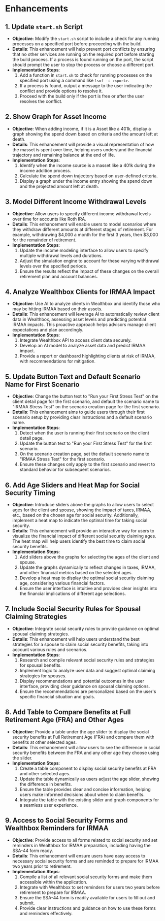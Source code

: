 # Enhancements

## 1. Update `start.sh` Script

- **Objective**: Modify the `start.sh` script to include a check for any running processes on a specified port before proceeding with the build.
- **Details**: This enhancement will help prevent port conflicts by ensuring that no other services are running on the required port before starting the build process. If a process is found running on the port, the script should prompt the user to stop the process or choose a different port.
- **Implementation Steps**:
  1. Add a function in `start.sh` to check for running processes on the specified port using a command like `lsof -i :<port>`.
  2. If a process is found, output a message to the user indicating the conflict and provide options to resolve it.
  3. Proceed with the build only if the port is free or after the user resolves the conflict.

## 2. Show Graph for Asset Income

- **Objective**: When adding income, if it is a Asset like a 401k, display a graph showing the spend down based on criteria and the amount left at death.
- **Details**: This enhancement will provide a visual representation of how the masset is spent over time, helping users understand the financial trajectory and remaining balance at the end of life.
- **Implementation Steps**:
  1. Identify when the income source is a masset like a 401k during the income addition process.
  2. Calculate the spend down trajectory based on user-defined criteria.
  3. Display a graph under the income entry showing the spend down and the projected amount left at death.

## 3. Model Different Income Withdrawal Levels

- **Objective**: Allow users to specify different income withdrawal levels over time for accounts like Roth IRA.
- **Details**: This enhancement will enable users to model scenarios where they withdraw different amounts at different stages of retirement. For example, withdrawing $4,000 a month for the first 3 years, then $3,000 for the remainder of retirement.
- **Implementation Steps**:
  1. Update the income modeling interface to allow users to specify multiple withdrawal levels and durations.
  2. Adjust the simulation engine to account for these varying withdrawal levels over the specified periods.
  3. Ensure the results reflect the impact of these changes on the overall retirement plan and account balances.

## 4. Analyze Wealthbox Clients for IRMAA Impact

- **Objective**: Use AI to analyze clients in Wealthbox and identify those who may be hitting IRMAA based on their assets.
- **Details**: This enhancement will leverage AI to automatically review client data in Wealthbox, assessing asset levels and predicting potential IRMAA impacts. This proactive approach helps advisors manage client expectations and plan accordingly.
- **Implementation Steps**:
  1. Integrate Wealthbox API to access client data securely.
  2. Develop an AI model to analyze asset data and predict IRMAA impact.
  3. Provide a report or dashboard highlighting clients at risk of IRMAA, with recommendations for mitigation.

## 5. Update Button Text and Default Scenario Name for First Scenario

- **Objective**: Change the button text to "Run your First Stress Test" on the client detail page for the first scenario, and default the scenario name to "IRMAA Stress Test" on the scenario creation page for the first scenario.
- **Details**: This enhancement aims to guide users through their first scenario setup by providing clear instructions and a default scenario name.
- **Implementation Steps**:
  1. Detect when the user is running their first scenario on the client detail page.
  2. Update the button text to "Run your First Stress Test" for the first scenario.
  3. On the scenario creation page, set the default scenario name to "IRMAA Stress Test" for the first scenario.
  4. Ensure these changes only apply to the first scenario and revert to standard behavior for subsequent scenarios.

## 6. Add Age Sliders and Heat Map for Social Security Timing

- **Objective**: Introduce sliders above the graphs to allow users to select ages for the client and spouse, showing the impact of taxes, IRMAA, etc., based on the chosen age for social security. Additionally, implement a heat map to indicate the optimal time for taking social security.
- **Details**: This enhancement will provide an interactive way for users to visualize the financial impact of different social security claiming ages. The heat map will help users identify the best time to claim social security benefits.
- **Implementation Steps**:
  1. Add sliders above the graphs for selecting the ages of the client and spouse.
  2. Update the graphs dynamically to reflect changes in taxes, IRMAA, and other financial metrics based on the selected ages.
  3. Develop a heat map to display the optimal social security claiming age, considering various financial factors.
  4. Ensure the user interface is intuitive and provides clear insights into the financial implications of different age selections.

## 7. Include Social Security Rules for Spousal Claiming Strategies

- **Objective**: Integrate social security rules to provide guidance on optimal spousal claiming strategies.
- **Details**: This enhancement will help users understand the best strategies for a spouse to claim social security benefits, taking into account various rules and scenarios.
- **Implementation Steps**:
  1. Research and compile relevant social security rules and strategies for spousal benefits.
  2. Implement logic to analyze user data and suggest optimal claiming strategies for spouses.
  3. Display recommendations and potential outcomes in the user interface, providing clear guidance on spousal claiming options.
  4. Ensure the recommendations are personalized based on the user's specific financial situation and goals.

## 8. Add Table to Compare Benefits at Full Retirement Age (FRA) and Other Ages

- **Objective**: Provide a table under the age slider to display the social security benefits at Full Retirement Age (FRA) and compare them with benefits at other selected ages.
- **Details**: This enhancement will allow users to see the difference in social security benefits between the FRA and any other age they choose using the slider.
- **Implementation Steps**:
  1. Create a table component to display social security benefits at FRA and other selected ages.
  2. Update the table dynamically as users adjust the age slider, showing the difference in benefits.
  3. Ensure the table provides clear and concise information, helping users make informed decisions about when to claim benefits.
  4. Integrate the table with the existing slider and graph components for a seamless user experience.

## 9. Access to Social Security Forms and Wealthbox Reminders for IRMAA

- **Objective**: Provide access to all forms related to social security and set reminders in Wealthbox for IRMAA preparation, including having the SSA-44 form ready.
- **Details**: This enhancement will ensure users have easy access to necessary social security forms and are reminded to prepare for IRMAA two years prior to retirement.
- **Implementation Steps**:
  1. Compile a list of all relevant social security forms and make them accessible within the application.
  2. Integrate with Wealthbox to set reminders for users two years before retirement to prepare for IRMAA.
  3. Ensure the SSA-44 form is readily available for users to fill out and submit.
  4. Provide clear instructions and guidance on how to use these forms and reminders effectively. 
